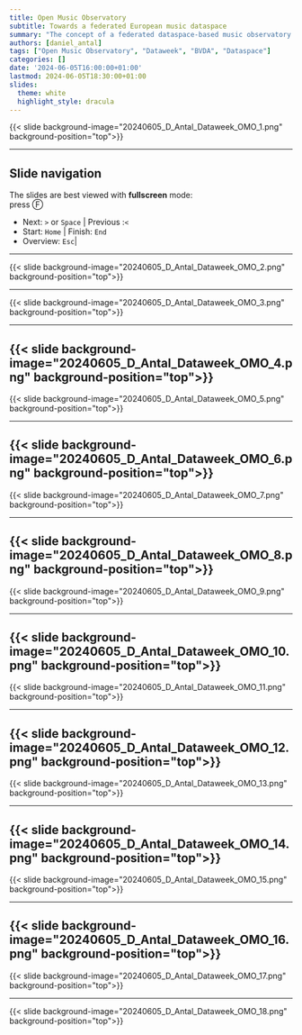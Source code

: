 ```yaml
---
title: Open Music Observatory
subtitle: Towards a federated European music dataspace
summary: "The concept of a federated dataspace-based music observatory as presented on the Plenary session of the Dataweek²⁴." 
authors: [daniel_antal]
tags: ["Open Music Observatory", "Dataweek", "BVDA", "Dataspace"]
categories: []
date: '2024-06-05T16:00:00+01:00'
lastmod: 2024-06-05T18:30:00+01:00
slides:
  theme: white
  highlight_style: dracula
---
```


{{< slide background-image="20240605_D_Antal_Dataweek_OMO_1.png" background-position="top">}}

------------------------------------------------------------------------

## Slide navigation

The slides are best viewed with **fullscreen** mode:</br> press Ⓕ

-   Next: `️>` or `Space` \| Previous :️`<`
-   Start: `Home` \| Finish: `End`
-   Overview: `Esc`\|  
    <!--- Speaker notes: Ⓢ    [include only if speaker notes are present]-
    - Zoom: `Alt + Click 🖱️`-->

------------------------------------------------------------------------

{{< slide background-image="20240605_D_Antal_Dataweek_OMO_2.png" background-position="top">}}

------------------------------------------------------------------------

{{< slide background-image="20240605_D_Antal_Dataweek_OMO_3.png" background-position="top">}}

---
{{< slide background-image="20240605_D_Antal_Dataweek_OMO_4.png" background-position="top">}}
---

{{< slide background-image="20240605_D_Antal_Dataweek_OMO_5.png" background-position="top">}}

---
{{< slide background-image="20240605_D_Antal_Dataweek_OMO_6.png" background-position="top">}}
---

{{< slide background-image="20240605_D_Antal_Dataweek_OMO_7.png" background-position="top">}}

---
{{< slide background-image="20240605_D_Antal_Dataweek_OMO_8.png" background-position="top">}}
---

{{< slide background-image="20240605_D_Antal_Dataweek_OMO_9.png" background-position="top">}}

---
{{< slide background-image="20240605_D_Antal_Dataweek_OMO_10.png" background-position="top">}}
---

{{< slide background-image="20240605_D_Antal_Dataweek_OMO_11.png" background-position="top">}}

---
{{< slide background-image="20240605_D_Antal_Dataweek_OMO_12.png" background-position="top">}}
---

{{< slide background-image="20240605_D_Antal_Dataweek_OMO_13.png" background-position="top">}}

---
{{< slide background-image="20240605_D_Antal_Dataweek_OMO_14.png" background-position="top">}}
---

{{< slide background-image="20240605_D_Antal_Dataweek_OMO_15.png" background-position="top">}}

---
{{< slide background-image="20240605_D_Antal_Dataweek_OMO_16.png" background-position="top">}}
---

{{< slide background-image="20240605_D_Antal_Dataweek_OMO_17.png" background-position="top">}}

------------------------------------------------------------------------

{{< slide background-image="20240605_D_Antal_Dataweek_OMO_18.png" background-position="top">}}
